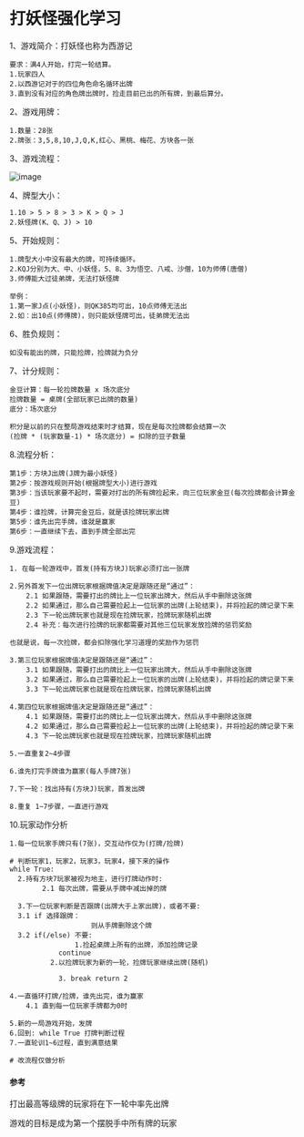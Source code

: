 # 打妖怪强化学习

1、游戏简介：打妖怪也称为西游记

    要求：满4人开始，打完一轮结算。
    1.玩家四人
    2.以西游记对于的四位角色命名循环出牌
    3.直到没有对应的角色牌出牌时，捡走目前已出的所有牌，到最后算分。

2、游戏用牌：

    1.数量：28张
    2.牌张：3,5,8,10,J,Q,K,红心、黑桃、梅花、方块各一张

3、游戏流程：

![image](https://alidocs.oss-cn-zhangjiakou.aliyuncs.com/res/ya2QnV9BrbVml4XB/img/d36c3aed-d7f3-4306-9e94-feca601ac4a2.png)

4、牌型大小：

    1.10 > 5 > 8 > 3 > K > Q > J
    2.妖怪牌(K、Q、J) > 10

5、开始规则：

    1.牌型大小中没有最大的牌，可持续循环。
    2.KQJ分别为大、中、小妖怪，5、8、3为悟空、八戒、沙僧，10为师傅(唐僧)
    3.师傅能大过徒弟牌，无法打妖怪牌
    
    举例：
    1.第一家J点(小妖怪)，则QK385均可出，10点师傅无法出
    2.如：出10点(师傅牌)，则只能妖怪牌可出，徒弟牌无法出

6、胜负规则：

    如没有能出的牌，只能捡牌，捡牌就为负分

7、计分规则：

    金豆计算：每一轮捡牌数量 x 场次底分
    捡牌数量 = 桌牌(全部玩家已出牌的数量)
    底分：场次底分
    
    积分是以前的只在整局游戏结束时才结算，现在是每次捡牌都会结算一次
    (捡牌 * (玩家数量-1) * 场次底分) = 扣除的豆子数量

8.流程分析：

    第1步：方块J出牌(J牌为最小妖怪)
    第2步：按游戏规则开始(根据牌型大小)进行游戏
    第3步：当该玩家要不起时，需要对打出的所有牌捡起来，向三位玩家金豆(每次捡牌都会计算金豆)
    第4步：谁捡牌，计算完金豆后，就是该捡牌玩家出牌
    第5步：谁先出完手牌，谁就是赢家
    第6步：一直继续下去，直到手牌全部出完

9.游戏流程：

    1. 在每一轮游戏中，首发(持有方块J)玩家必须打出一张牌
    
    2.另外首发下一位出牌玩家根据牌值决定是跟随还是“通过”：
    	2.1 如果跟随，需要打出的牌比上一位玩家出牌大，然后从手中删除这张牌
    	2.2 如果通过，那么自己需要捡起上一位玩家的出牌(上轮结束)，并将捡起的牌记录下来
    	2.3 下一轮出牌玩家也就是现在捡牌玩家，捡牌玩家随机出牌
    	2.4 补充：每次进行捡牌的玩家都需要对其他三位玩家发放捡牌的惩罚奖励
    
    也就是说，每一次捡牌，都会扣除强化学习道理的奖励作为惩罚
    
    3.第三位玩家根据牌值决定是跟随还是“通过”：
    	3.1 如果跟随，需要打出的牌比上一位玩家出牌大，然后从手中删除这张牌
    	3.2 如果通过，那么自己需要捡起上一位玩家的出牌(上轮结束)，并将捡起的牌记录下来
    	3.3 下一轮出牌玩家也就是现在捡牌玩家，捡牌玩家随机出牌
    
    4.第四位玩家根据牌值决定是跟随还是“通过”：
    	4.1 如果跟随，需要打出的牌比上一位玩家出牌大，然后从手中删除这张牌
    	4.2 如果通过，那么自己需要捡起上一位玩家的出牌(上轮结束)，并将捡起的牌记录下来
    	4.3 下一轮出牌玩家也就是现在捡牌玩家，捡牌玩家随机出牌
    
    5.一直重复2~4步骤
    
    6.谁先打完手牌谁为赢家(每人手牌7张)
    
    7.下一轮：找出持有(方块J)玩家，首发出牌
    
    8.重复 1~7步骤，一直进行游戏

10.玩家动作分析

    1.每一位玩家手牌只有(7张)，交互动作仅为(打牌/捡牌)
    
    # 判断玩家1，玩家2，玩家3，玩家4，接下来的操作
    while True:
      2.持有方块7玩家被视为地主，进行打牌动作时:
    		2.1 每次出牌，需要从手牌中减出掉的牌
      
      3.下一位玩家判断是否跟牌(出牌大于上家出牌)，或者不要:
      3.1 if 选择跟牌：
     					则从手牌删除这个牌
      3.2 if(/else) 不要:
        			1.捡起桌牌上所有的出牌，添加捡牌记录
          		continue
              2.以捡牌玩家为新的一轮，捡牌玩家继续出牌(随机)
              
             	3. break return 2
            
    4.一直循环打牌/捡牌，谁先出完，谁为赢家
    	4.1 直到每一位玩家手牌都为0时
    
    5.新的一局游戏开始，发牌
    6.回到: while True 打牌判断过程
    7.一直轮训1~6过程，直到满意结果
      
    # 改流程仅做分析 	

#### 参考

打出最高等级牌的玩家将在下一轮中率先出牌

游戏的目标是成为第一个摆脱手中所有牌的玩家